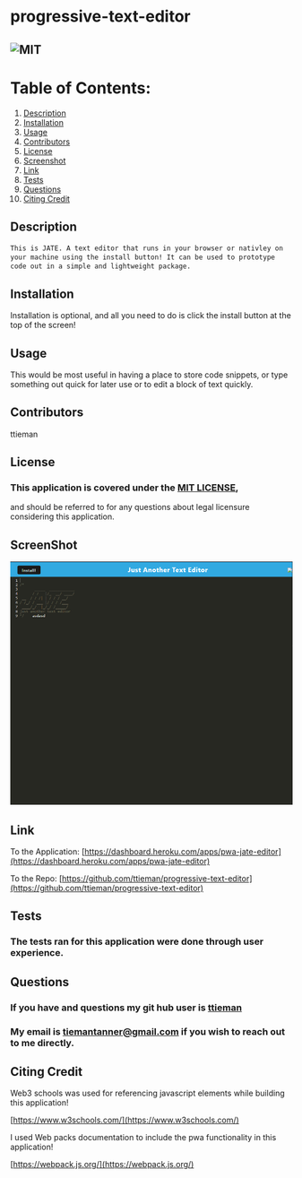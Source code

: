 # progressive-text-editor


## ![MIT](https://img.shields.io/badge/License-MIT-blue.svg)
  
# Table of Contents:
  
  1. [Description](#description)
  2. [Installation](#installation)
  3. [Usage](#usage)
  4. [Contributors](#contributors)
  5. [License](#license)
  6. [Screenshot](#screenshot)
  7. [Link](#link)
  8. [Tests](#tests)
  9. [Questions](#questions)
 10. [Citing Credit](#citing)
  
## Description 

<a name="description"></a>

    This is JATE. A text editor that runs in your browser or nativley on your machine using the install button! It can be used to prototype code out in a simple and lightweight package.

      
## Installation 

<a name="installation"></a>
Installation is optional, and all you need to do is click the install button at the top of the screen! 
## Usage 

<a name="usage"></a>
  
 This would be most useful in having a place to store code snippets, or type something out quick for later use or to edit a block of text quickly.

      
  
## Contributors 

<a name="contributors"></a>

 ttieman
  
## License 

<a name="license"></a>

  ### This application is covered under the [MIT LICENSE](https://opensource.org/licenses/MIT),
  and should be referred to for any questions about legal licensure considering 
  this application. 

## ScreenShot  

<a name="screenshot"></a>

![alt = "Screenshot of the application"](./assets/JATE.PNG)



## Link

<a name="link"></a>

To the Application:
[https://dashboard.heroku.com/apps/pwa-jate-editor](https://dashboard.heroku.com/apps/pwa-jate-editor)  

To the Repo:
[https://github.com/ttieman/progressive-text-editor](https://github.com/ttieman/progressive-text-editor)  
  
  
## Tests 

<a name="tests"></a>

### The tests ran for this application were done through user experience.
  
## Questions 

<a name="questions"></a>
  
### If you have and questions my git hub user is [ttieman](https://github.com/ttieman)
  
### My email is tiemantanner@gmail.com if you wish to reach out to me directly.

## Citing Credit

<a name="citing"></a>

 Web3 schools was used for referencing javascript elements while building this application!

 [https://www.w3schools.com/](https://www.w3schools.com/)

 I used Web packs documentation to include the pwa functionality in this application!

[https://webpack.js.org/](https://webpack.js.org/)
